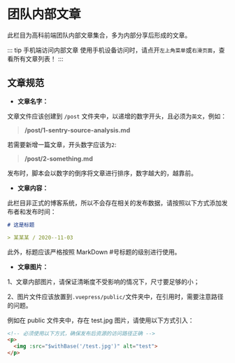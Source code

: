 # 团队内部文章

此栏目为高科前端团队内部文章集合，多为内部分享后形成的文章。

::: tip 手机端访问内部文章
使用手机设备访问时，请点开`左上角菜单`或`右滑页面`，查看所有文章列表！
:::

## 文章规范

- **文章名字：**

文章文件应该创建到 `/post` 文件夹中，以递增的数字开头，且必须为`英文`，例如：

> **/post/1-sentry-source-analysis.md**

若需要新增一篇文章，开头数字应该为`2`:

> **/post/2-something.md**

发布时，脚本会以数字的倒序将文章进行排序，数字越大的，越靠前。

- **文章内容：**

此栏目非正式的博客系统，所以不会存在相关的发布数据，请按照以下方式添加发布者和发布时间：

```md
# 这是标题

> 某某某 / 2020--11-03
```

此外，标题应该严格按照 MarkDown #号标题的级别进行使用。

- **文章图片：**

1、文章内部图片，请保证清晰度不受影响的情况下，尺寸要足够的小；

2、图片文件应该放置到`.vuepress/public/`文件夹中，在引用时，需要注意路径的问题。

例如在 public 文件夹中，存在 test.jpg 图片，请使用以下方式引入：

```md
<!-- 必须使用以下方式，确保发布后资源的访问路径正确 -->
<p>
  <img :src="$withBase('/test.jpg')" alt="test">
</p>
```